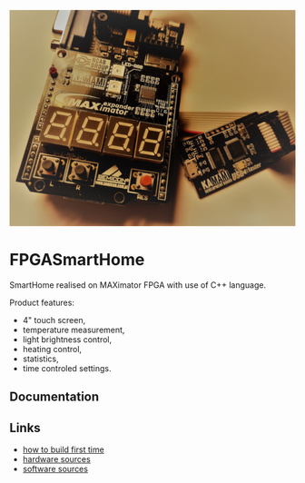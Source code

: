 ![ReadMe](docs/ReadMe.jpg)

# FPGASmartHome
SmartHome realised on MAXimator FPGA with use of C++ language. 

Product features:
* 4" touch screen,
* temperature measurement,
* light brightness control,
* heating control,
* statistics,
* time controled settings.

## Documentation

## Links
* [how to build first time](BUILD.md "BUILD.md")
* [hardware sources](Source/Hardware/ "hardware sources")
* [software sources](Source/Software/ "software sources")
